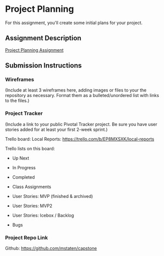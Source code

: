 # Project Planning
For this assignment, you'll create some initial plans for your project.

## Assignment Description
[Project Planning Assignment](https://education.launchcode.org/liftoff/assignments/planning/)

## Submission Instructions

### Wireframes

(Include at least 3 wireframes here, adding images or files to your the repository as necessary. Format them as a bulleted/unordered list with links to the files.)

### Project Tracker

(Include a link to your public Pivotal Tracker project. Be sure you have user stories added for at least your first 2-week sprint.)

Trello board: Local Reports: https://trello.com/b/EP8MXSXK/local-reports

Trello lists on this board: 
- Up Next
- In Progress
- Completed

- Class Assignments
- User Stories: MVP (finished & archived)
- User Stories: MVP2
- User Stories: Icebox / Backlog
- Bugs

### Project Repo Link

Github: https://github.com/mstaten/capstone
